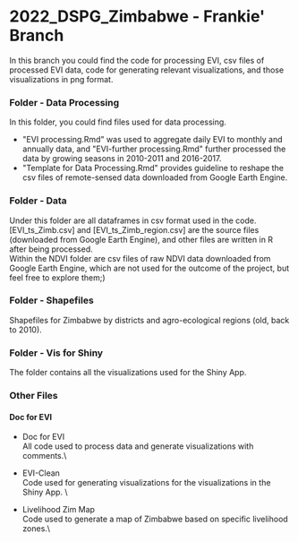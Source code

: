 # 2022_DSPG_Zimbabwe - Frankie' Branch

In this branch you could find the code for processing EVI, csv files of processed EVI data, code for generating relevant visualizations, and those visualizations in png format. 



### Folder - Data Processing

In this folder, you could find files used for data processing. 
- "EVI processing.Rmd" was used to aggregate daily EVI to monthly and annually data, and "EVI-further processing.Rmd" further processed the data by growing seasons in 2010-2011 and 2016-2017. 
- "Template for Data Processing.Rmd" provides guideline to reshape the csv files of remote-sensed data downloaded from Google Earth Engine.


### Folder - Data

Under this folder are all dataframes in csv format used in the code. [EVI_ts_Zimb.csv] and [EVI_ts_Zimb_region.csv] are the source files (downloaded from Google Earth Engine), and other files are written in R after being processed.\
Within the NDVI folder are csv files of raw NDVI data downloaded from Google Earth Engine, which are not used for the outcome of the project, but feel free to explore them;)



### Folder - Shapefiles

Shapefiles for Zimbabwe by districts and agro-ecological regions (old, back to 2010). 



### Folder - Vis for Shiny

The folder contains all the visualizations used for the Shiny App.



### Other Files

#### Doc for EVI

- Doc for EVI\
All code used to process data and generate visualizations with comments.\

- EVI-Clean\
Code used for generating visualizations for the visualizations in the Shiny App. \

- Livelihood Zim Map\
Code used to generate a map of Zimbabwe based on specific livelihood zones.\



